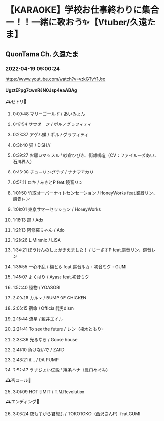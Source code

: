# 【KARAOKE】学校お仕事終わりに集合ー！！一緒に歌おう✨【Vtuber/久遠たま】

## QuonTama Ch. 久遠たま

### 2022-04-19 09:00:24

https://www.youtube.com/watch?v=vzkGTvY1Jso

#### UgztEPpg7cwnR8N0Jsp4AaABAg

🕰セトリ🥀



01. 0:09:48 マリーゴールド / あいみょん

02. 0:17:54 サウダージ / ポルノグラフィティ

03. 0:23:37 アゲハ蝶 / ポルノグラフィティ

04. 0:31:40 猫 / DISH//

05. 0:39:27 お願いマッスル / 紗倉ひびき、街雄鳴造（CV：ファイルーズあい、石川界人）

06. 0:46:38 チューリングラブ / ナナヲアカリ

07. 0:57:11 ロキ / みきとP feat.鏡音リン

08. 1:01:50 竹取オーバーナイトセンセーション / HoneyWorks feat.鏡音リン、鏡音レン

09. 1:08:01 東京サマーセッション / HoneyWorks

10. 1:16:13 踊 / Ado

11. 1:21:13 阿修羅ちゃん / Ado

12. 1:28:26 L.Miranic / LiSA

13. 1:34:21 ぼうけんのしょがきえました！ / じーざすP feat.鏡音リン、鏡音レン

14. 1:39:55 一心不乱 / 梅とら feat.巡音ルカ・初音ミク・GUMI

15. 1:45:07 よくばり / Ayase feat.初音ミク

16. 1:52:40 怪物 / YOASOBI

17. 2:00:25 カルマ / BUMP OF CHICKEN

18. 2:06:15 ​宿命 / Official髭男dism

19. 2:18:44 流星 / 藍井エイル

20. 2:24:41 To see the future / レン（楠木ともり）

21. 2:33:36 光るなら / Goose house

22. 2:41:10 負けないで / ZARD

23. 2:46:21 if… / DA PUMP

24. 2:52:47 うまぴょい伝説 / 東条ハナ（豊口めぐみ）



🕰杏コール🥀



25. 3:01:09 HOT LIMIT / T.M.Revolution



🕰エンディング🥀



26. 3:06:24 夜もすがら君想ふ / TOKOTOKO（西沢さんP）feat.GUMI

